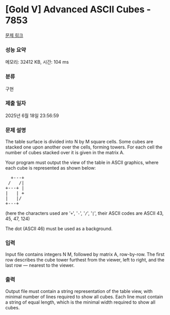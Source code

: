 # [Gold V] Advanced ASCII Cubes - 7853 

[문제 링크](https://www.acmicpc.net/problem/7853) 

### 성능 요약

메모리: 32412 KB, 시간: 104 ms

### 분류

구현

### 제출 일자

2025년 6월 18일 23:56:59

### 문제 설명

<p>The table surface is divided into N by M square cells. Some cubes are stacked one upon another over the cells, forming towers. For each cell the number of cubes stacked over it is given in the matrix A.</p>

<p>Your program must output the view of the table in ASCII graphics, where each cube is represented as shown below: </p>

<pre>  +---+
 /   /|
+---+ |
|   | +
|   |/
+---+</pre>

<p>(here the characters used are '<code>+</code>', '<code>-</code>', '<code>/</code>', '<code>|</code>', their ASCII codes are ASCII 43, 45, 47, 124)</p>

<p>The dot (ASCII 46) must be used as a background. </p>

### 입력 

 <p>Input file contains integers N M, followed by matrix A, row-by-row. The first row describes the cube tower furthest from the viewer, left to right, and the last row — nearest to the viewer. </p>

### 출력 

 <p>Output file must contain a string representation of the table view, with minimal number of lines required to show all cubes. Each line must contain a string of equal length, which is the minimal width required to show all cubes. </p>

